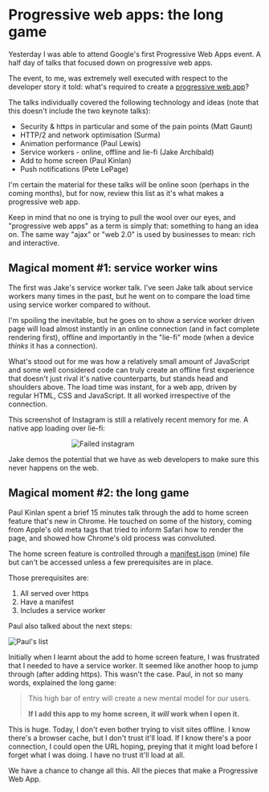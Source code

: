 # Progressive web apps: the long game

Yesterday I was able to attend Google's first Progressive Web Apps event. A half day of talks that focused down on progressive web apps.

The event, to me, was extremely well executed with respect to the developer story it told: what's required to create a [progressive web app](https://developers.google.com/web/progressive-web-apps)?

<!--more-->

The talks individually covered the following technology and ideas (note that this doesn't include the two keynote talks):

* Security & https in particular and some of the pain points (Matt Gaunt)
* HTTP/2 and network optimisation (Surma)
* Animation performance (Paul Lewis)
* Service workers - online, offline and lie-fi (Jake Archibald)
* Add to home screen (Paul Kinlan)
* Push notifications (Pete LePage)

I'm certain the material for these talks will be online soon (perhaps in the coming months), but for now, review this list as it's what makes a progressive web app.

Keep in mind that no one is trying to pull the wool over our eyes, and "progressive web apps" as a term is simply that: something to hang an idea on. The same way "ajax" or "web 2.0" is used by businesses to mean: rich and interactive.

## Magical moment #1: service worker wins

The first was Jake's service worker talk. I've seen Jake talk about service workers many times in the past, but he went on to compare the load time using service worker compared to without.

I'm spoiling the inevitable, but he goes on to show a service worker driven page will load almost instantly in an online connection (and in fact complete rendering first), offline and importantly in the "lie-fi" mode (when a device *thinks* it has a connection).

What's stood out for me was how a relatively small amount of JavaScript and some well considered code can truly create an offline first experience that doesn't just rival it's native counterparts, but stands head and shoulders above. The load time was instant, for a web app, driven by regular HTML, CSS and JavaScript. It all worked irrespective of the connection.

This screenshot of Instagram is still a relatively recent memory for me. A native app loading over lie-fi:

<img alt="Failed instagram" src="/images/instagram.jpg" style="max-width: 50%; display: block; margin: 0 auto">

Jake demos the potential that we have as web developers to make sure this never happens on the web.

## Magical moment #2: the long game

Paul Kinlan spent a brief 15 minutes talk through the add to home screen feature that's new in Chrome. He touched on some of the history, coming from Apple's old meta tags that tried to inform Safari how to render the page, and showed how Chrome's old process was convoluted.

The home screen feature is controlled through a [manifest.json](/manifest.json) (mine) file but can't be accessed unless a few prerequisites are in place.

Those prerequisites are:

1. All served over https
2. Have a manifest
3. Includes a service worker

Paul also talked about the next steps:

![Paul's list](/images/paul-k-progressive-apps.jpg)

Initially when I learnt about the add to home screen feature, I was frustrated that I needed to have a service worker. It seemed like another hoop to jump through (after adding https). This wasn't the case. Paul, in not so many words, explained the long game:

> This high bar of entry will create a new mental model for our users.
>
> **If I add this app to my home screen, it *will* work when I open it.**

This is huge. Today, I don't even bother trying to visit sites offline. I know there's a browser cache, but I don't trust it'll load. If I know there's a poor connection, I could open the URL hoping, preying that it might load before I forget what I was doing. I have no trust it'll load at all.

We have a chance to change all this. All the pieces that make a Progressive Web App.